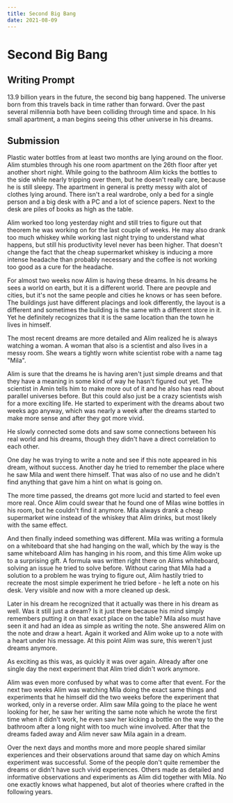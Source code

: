 ```yaml
---
title: Second Big Bang
date: 2021-08-09
---
```


# Second Big Bang

## Writing Prompt

13.9 billion years in the future, the second big bang happened.
The universe born from this travels back in time rather than forward.
Over the past several millennia both have been colliding through time and space.
In his small apartment, a man begins seeing this other universe in his dreams.

## Submission

Plastic water bottles from at least two months are lying around on the floor.
Alim stumbles through his one room apartment on the 26th floor after yet another short night.
While going to the bathroom Alim kicks the bottles to the side while nearly tripping over them, but he doesn't really care, because he is still sleepy.
The apartment in general is pretty messy with alot of clothes lying around.
There isn't a real wardrobe, only a bed for a single person and a big desk with a PC and a lot of science papers. Next to the desk are piles of books as high as the table.

Alim worked too long yesterday night and still tries to figure out that theorem he was working on for the last couple of weeks.
He may also drank too much whiskey while working last night trying to understand what happens, but still his productivity level never has been higher.
That doesn't change the fact that the cheap supermarket whiskey is inducing a more intense headache than probably necessary and the coffee is not working
too good as a cure for the headache.

For almost two weeks now Alim is having these dreams.
In his dreams he sees a world on earth, but it is a different world.
There are peovple and cities, but it's not the same people and cities he knows or has seen before.
The buildings just have different placings and look differently, the layout is a different and sometimes the building is the same with a different store in it.
Yet he definitely recognizes that it is the same location than the town he lives in himself.

The most recent dreams are more detailed and Alim realized he is always watching a woman.
A woman that also is a scientist and also lives in a messy room. She wears a tightly worn white scientist robe with a name tag "Mila".

Alim is sure that the dreams he is having aren't just simple dreams and that they have a meaning in some kind of way he hasn't figured out yet.
The scientist in Amin tells him to make more out of it and he also has read about parallel universes before.
But this could also just be a crazy scientists wish for a more exciting life.
He started to experiment with the dreams about two weeks ago anyway, which was nearly a week after the dreams started to make more sense and after they got more vivid.

He slowly connected some dots and saw some connections between his real world and his dreams, though they didn't have a direct correlation to each other.

One day he was trying to write a note and see if this note appeared in his dream, without success.
Another day he tried to remember the place where he saw Mila and went there himself.
That was also of no use and he didn't find anything that gave him a hint on what is going on.

The more time passed, the dreams got more lucid and started to feel even more real.
Once Alim could swear that he found one of Milas wine bottles in his room, but he couldn't find it anymore.
Mila always drank a cheap supermarket wine instead of the whiskey that Alim drinks, but most likely with the same effect.

And then finally indeed something was different.
Mila was writing a formula on a whiteboard that she had hanging on the wall, which by the way is the same whiteboard Alim has hanging in his room, and this time Alim woke up to a surprising gift.
A formula was written right there on Alims whiteboard, solving an issue he tried to solve before.
Without caring that Mila had a solution to a problem he was trying to figure out, Alim hastily tried to recreate the most simple experiment he tried before -
he left a note on his desk.
Very visible and now with a more cleaned up desk.

Later in his dream he recognized that it actually was there in his dream as well.
Was it still just a dream? Is it just there because his mind simply remembers putting it on that exact place on the table?
Mila also must have seen it and had an idea as simple as writing the note.
She answered Alim on the note and draw a heart.
Again it worked and Alim woke up to a note with a heart under his message.
At this point Alim was sure, this weren't just dreams anymore.

As exciting as this was, as quickly it was over again.
Already after one single day the next experiment that Alim tried didn't work anymore.

Alim was even more confused by what was to come after that event.
For the next two weeks Alim was watching Mila doing the exact same things and experiments that he himself did the two weeks before the experiment that worked, only in a reverse order.
Alim saw Mila going to the place he went looking for her, he saw her writing the same note which he wrote the first time when it didn't work, he even saw her kicking a bottle on the way to the bathroom after a long night with too much wine involved.
After that the dreams faded away and Alim never saw Mila again in a dream.

Over the next days and months more and more people shared similar experiences and their observations around that same day on which Amins experiment was successful.
Some of the people don't quite remember the dreams or didn't have such vivid experiences. Others made as detailed and informative observations and experiments as Alim did together with Mila.
No one exactly knows what happened, but alot of theories where crafted in the following years.
